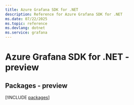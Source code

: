 ```yaml
---
title: Azure Grafana SDK for .NET
description: Reference for Azure Grafana SDK for .NET
ms.date: 07/22/2025
ms.topic: reference
ms.devlang: dotnet
ms.service: grafana
---
```

# Azure Grafana SDK for .NET - preview
## Packages - preview
[!INCLUDE [packages](grafana-index.md)]